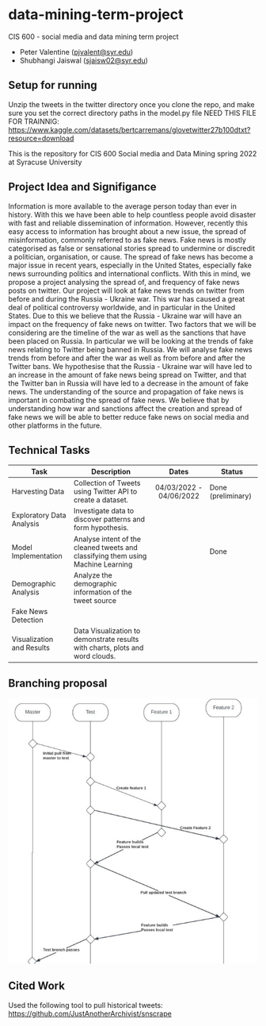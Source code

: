 # data-mining-term-project
CIS 600 - social media and data mining term project

* Peter Valentine (pjvalent@syr.edu)
* Shubhangi Jaiswal (sjaisw02@syr.edu)


Setup for running 
-----
Unzip the tweets in the twitter directory once you clone the repo, and make sure you set the correct directory paths in the model.py file
NEED THIS FILE FOR TRAINNIG: https://www.kaggle.com/datasets/bertcarremans/glovetwitter27b100dtxt?resource=download


This is the repository for CIS 600 Social media and Data Mining spring 2022 at Syracuse University

Project Idea and Signifigance
-----
Information is more available to the average person today than ever in history. With this we have been able to help countless people avoid disaster with fast and reliable dissemination of information. However, recently this easy access to information has brought about a new issue, the spread of misinformation, commonly referred to as fake news. Fake news is mostly categorised as false or sensational stories spread to undermine or discredit a politician, organisation, or cause. The spread of fake news has become a major issue in recent years, especially in the United States, especially fake news surrounding politics and international conflicts. With this in mind, we propose a project analysing the spread of, and frequency of fake news posts on twitter. Our project will look at fake news trends on twitter from before and during the Russia - Ukraine war. This war has caused a great deal of political controversy worldwide, and in particular in the United States. Due to this we believe that the Russia - Ukraine war will have an impact on the frequency of fake news on twitter. Two factors that we will be considering are the timeline of the war as well as the sanctions that have been placed on Russia. In particular we will be looking at the trends of fake news relating to Twitter being banned in Russia. We will analyse fake news trends from before and after the war as well as from before and after the Twitter bans. We hypothesise that the Russia - Ukraine war will have led to an increase in the amount of fake news being spread on Twitter, and that the Twitter ban in Russia will have led to a decrease in the amount of fake news. The understanding of the source and propagation of fake news is important in combating the spread of fake news. We believe that by understanding how war and sanctions affect the creation and spread of fake news we will be able to better reduce fake news on social media and other platforms in the future. 

Technical Tasks
-----
| Task          | Description   | Dates | Status |
| ------------- |---------------|:-----:| -------|
|Harvesting Data| Collection of Tweets using Twitter API to create a dataset. | 04/03/2022 - 04/06/2022| Done (preliminary) |
| Exploratory Data Analysis | Investigate data to discover patterns and form hypothesis. | | |
| Model Implementation | Analyse intent of the cleaned tweets and classifying them using Machine Learning | | Done |
| Demographic Analysis | Analyze the demographic information of the tweet source | | |
|Fake News Detection| | | |
| Visualization and Results | Data Visualization to demonstrate results with charts, plots and word clouds. | | |

Branching proposal
----- 
![alt text](https://github.com/pjvalent/data-mining-term-project/blob/main/branching%20proposal.JPG "Logo Title Text 1")

Cited Work
-----
Used the following tool to pull historical tweets:
https://github.com/JustAnotherArchivist/snscrape

